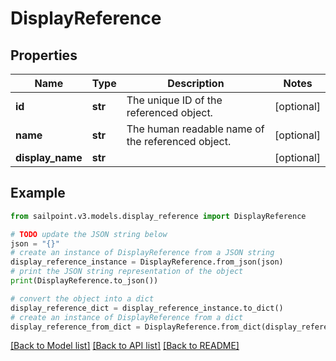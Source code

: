 # DisplayReference


## Properties

Name | Type | Description | Notes
------------ | ------------- | ------------- | -------------
**id** | **str** | The unique ID of the referenced object. | [optional] 
**name** | **str** | The human readable name of the referenced object. | [optional] 
**display_name** | **str** |  | [optional] 

## Example

```python
from sailpoint.v3.models.display_reference import DisplayReference

# TODO update the JSON string below
json = "{}"
# create an instance of DisplayReference from a JSON string
display_reference_instance = DisplayReference.from_json(json)
# print the JSON string representation of the object
print(DisplayReference.to_json())

# convert the object into a dict
display_reference_dict = display_reference_instance.to_dict()
# create an instance of DisplayReference from a dict
display_reference_from_dict = DisplayReference.from_dict(display_reference_dict)
```
[[Back to Model list]](../README.md#documentation-for-models) [[Back to API list]](../README.md#documentation-for-api-endpoints) [[Back to README]](../README.md)


